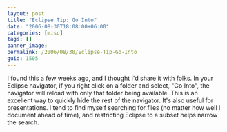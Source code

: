 ```yaml
---
layout: post
title: "Eclipse Tip: Go Into"
date: "2006-08-30T18:08:00+06:00"
categories: [misc]
tags: []
banner_image: 
permalink: /2006/08/30/Eclipse-Tip-Go-Into
guid: 1505
---
```


I found this a few weeks ago, and I thought I'd share it with folks. In your Eclipse navigator, if you right click on a folder and select, "Go Into", the navigator will reload with only that folder being available. This is an excellent way to quickly hide the rest of the navigator. It's also useful for presentations. I tend to find myself searching for files (no matter how well I document ahead of time), and restricting Eclipse to a subset helps narrow the search.